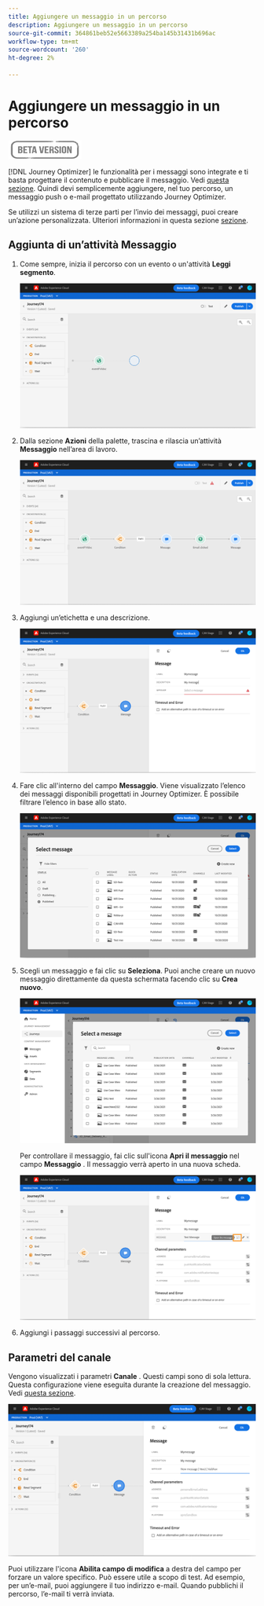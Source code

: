 ```yaml
---
title: Aggiungere un messaggio in un percorso
description: Aggiungere un messaggio in un percorso
source-git-commit: 364861beb52e5663389a254ba145b31431b696ac
workflow-type: tm+mt
source-wordcount: '260'
ht-degree: 2%

---
```


# Aggiungere un messaggio in un percorso

![](../assets/do-not-localize/badge.png)

[!DNL Journey Optimizer] le funzionalità per i messaggi sono integrate e ti basta progettare il contenuto e pubblicare il messaggio. Vedi [questa sezione](../get-started-content.md). Quindi devi semplicemente aggiungere, nel tuo percorso, un messaggio push o e-mail progettato utilizzando Journey Optimizer.

Se utilizzi un sistema di terze parti per l’invio dei messaggi, puoi creare un’azione personalizzata. Ulteriori informazioni in questa sezione [sezione](../action/action.md).

## Aggiunta di un’attività Messaggio

1. Come sempre, inizia il percorso con un evento o un&#39;attività **Leggi segmento**.

   ![](../assets/jo-message0.png)

1. Dalla sezione **Azioni** della palette, trascina e rilascia un’attività **Messaggio** nell’area di lavoro.

   ![](../assets/jo-message1.png)

1. Aggiungi un’etichetta e una descrizione.

   ![](../assets/jo-message2.png)

1. Fare clic all&#39;interno del campo **Messaggio**. Viene visualizzato l’elenco dei messaggi disponibili progettati in Journey Optimizer. È possibile filtrare l’elenco in base allo stato.

   ![](../assets/jo-message3.png)

1. Scegli un messaggio e fai clic su **Seleziona**. Puoi anche creare un nuovo messaggio direttamente da questa schermata facendo clic su **Crea nuovo**.

   ![](../assets/jo-message4-ter.png)

   Per controllare il messaggio, fai clic sull&#39;icona **Apri il messaggio** nel campo **Messaggio** . Il messaggio verrà aperto in una nuova scheda.

   ![](../assets/jo-message4-bis.png)

1. Aggiungi i passaggi successivi al percorso.

## Parametri del canale

Vengono visualizzati i parametri **Canale** . Questi campi sono di sola lettura. Questa configurazione viene eseguita durante la creazione del messaggio. Vedi [questa sezione](../get-started-content.md).

![](../assets/jo-message4.png)

Puoi utilizzare l&#39;icona **Abilita campo di modifica** a destra del campo per forzare un valore specifico. Può essere utile a scopo di test. Ad esempio, per un’e-mail, puoi aggiungere il tuo indirizzo e-mail. Quando pubblichi il percorso, l’e-mail ti verrà inviata.
